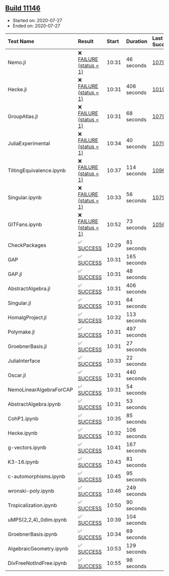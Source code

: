 ## [Build 11146](https://oscarci.mathematik.uni-kl.de/job/oscar/11146/)

* Started on: 2020-07-27
* Ended on: 2020-07-27

| Test Name    | Result | Start | Duration | Last Success | First Failure |
|:-------------|:-------|:------|:---------|:-------------|:--------------|
| Nemo.jl | ❌ [FAILURE (status = 1)](https://oscarci.mathematik.uni-kl.de/job/oscar/11146/artifact/logs/build-11146/Nemo.jl.log) | 10:31 | 46 seconds | [10790](https://oscarci.mathematik.uni-kl.de/job/oscar/10790/) | [10791](https://oscarci.mathematik.uni-kl.de/job/oscar/10791/) |
| Hecke.jl | ❌ [FAILURE (status = 1)](https://oscarci.mathematik.uni-kl.de/job/oscar/11146/artifact/logs/build-11146/Hecke.jl.log) | 10:31 | 406 seconds | [10197](https://oscarci.mathematik.uni-kl.de/job/oscar/10197/) | [10198](https://oscarci.mathematik.uni-kl.de/job/oscar/10198/) |
| GroupAtlas.jl | ❌ [FAILURE (status = 1)](https://oscarci.mathematik.uni-kl.de/job/oscar/11146/artifact/logs/build-11146/GroupAtlas.jl.log) | 10:31 | 68 seconds | [10790](https://oscarci.mathematik.uni-kl.de/job/oscar/10790/) | [10791](https://oscarci.mathematik.uni-kl.de/job/oscar/10791/) |
| JuliaExperimental | ❌ [FAILURE (status = 1)](https://oscarci.mathematik.uni-kl.de/job/oscar/11146/artifact/logs/build-11146/JuliaExperimental.log) | 10:34 | 40 seconds | [10790](https://oscarci.mathematik.uni-kl.de/job/oscar/10790/) | [10791](https://oscarci.mathematik.uni-kl.de/job/oscar/10791/) |
| TiltingEquivalence.ipynb | ❌ [FAILURE (status = 1)](https://oscarci.mathematik.uni-kl.de/job/oscar/11146/artifact/logs/build-11146/TiltingEquivalence.ipynb.log) | 10:37 | 114 seconds | [10962](https://oscarci.mathematik.uni-kl.de/job/oscar/10962/) | [10963](https://oscarci.mathematik.uni-kl.de/job/oscar/10963/) |
| Singular.ipynb | ❌ [FAILURE (status = 1)](https://oscarci.mathematik.uni-kl.de/job/oscar/11146/artifact/logs/build-11146/Singular.ipynb.log) | 10:33 | 56 seconds | [10790](https://oscarci.mathematik.uni-kl.de/job/oscar/10790/) | [10791](https://oscarci.mathematik.uni-kl.de/job/oscar/10791/) |
| GITFans.ipynb | ❌ [FAILURE (status = 1)](https://oscarci.mathematik.uni-kl.de/job/oscar/11146/artifact/logs/build-11146/GITFans.ipynb.log) | 10:52 | 73 seconds | [10566](https://oscarci.mathematik.uni-kl.de/job/oscar/10566/) | [10567](https://oscarci.mathematik.uni-kl.de/job/oscar/10567/) |
| CheckPackages | ✅ [SUCCESS](https://oscarci.mathematik.uni-kl.de/job/oscar/11146/artifact/logs/build-11146/CheckPackages.log) | 10:29 | 81 seconds |  |  |
| GAP | ✅ [SUCCESS](https://oscarci.mathematik.uni-kl.de/job/oscar/11146/artifact/logs/build-11146/GAP.log) | 10:31 | 165 seconds |  |  |
| GAP.jl | ✅ [SUCCESS](https://oscarci.mathematik.uni-kl.de/job/oscar/11146/artifact/logs/build-11146/GAP.jl.log) | 10:31 | 48 seconds |  |  |
| AbstractAlgebra.jl | ✅ [SUCCESS](https://oscarci.mathematik.uni-kl.de/job/oscar/11146/artifact/logs/build-11146/AbstractAlgebra.jl.log) | 10:31 | 406 seconds |  |  |
| Singular.jl | ✅ [SUCCESS](https://oscarci.mathematik.uni-kl.de/job/oscar/11146/artifact/logs/build-11146/Singular.jl.log) | 10:31 | 64 seconds |  |  |
| HomalgProject.jl | ✅ [SUCCESS](https://oscarci.mathematik.uni-kl.de/job/oscar/11146/artifact/logs/build-11146/HomalgProject.jl.log) | 10:32 | 113 seconds |  |  |
| Polymake.jl | ✅ [SUCCESS](https://oscarci.mathematik.uni-kl.de/job/oscar/11146/artifact/logs/build-11146/Polymake.jl.log) | 10:31 | 497 seconds |  |  |
| GroebnerBasis.jl | ✅ [SUCCESS](https://oscarci.mathematik.uni-kl.de/job/oscar/11146/artifact/logs/build-11146/GroebnerBasis.jl.log) | 10:31 | 27 seconds |  |  |
| JuliaInterface | ✅ [SUCCESS](https://oscarci.mathematik.uni-kl.de/job/oscar/11146/artifact/logs/build-11146/JuliaInterface.log) | 10:33 | 22 seconds |  |  |
| Oscar.jl | ✅ [SUCCESS](https://oscarci.mathematik.uni-kl.de/job/oscar/11146/artifact/logs/build-11146/Oscar.jl.log) | 10:31 | 440 seconds |  |  |
| NemoLinearAlgebraForCAP | ✅ [SUCCESS](https://oscarci.mathematik.uni-kl.de/job/oscar/11146/artifact/logs/build-11146/NemoLinearAlgebraForCAP.log) | 10:31 | 54 seconds |  |  |
| AbstractAlgebra.ipynb | ✅ [SUCCESS](https://oscarci.mathematik.uni-kl.de/job/oscar/11146/artifact/logs/build-11146/AbstractAlgebra.ipynb.log) | 10:31 | 53 seconds |  |  |
| CohP1.ipynb | ✅ [SUCCESS](https://oscarci.mathematik.uni-kl.de/job/oscar/11146/artifact/logs/build-11146/CohP1.ipynb.log) | 10:35 | 85 seconds |  |  |
| Hecke.ipynb | ✅ [SUCCESS](https://oscarci.mathematik.uni-kl.de/job/oscar/11146/artifact/logs/build-11146/Hecke.ipynb.log) | 10:32 | 106 seconds |  |  |
| g-vectors.ipynb | ✅ [SUCCESS](https://oscarci.mathematik.uni-kl.de/job/oscar/11146/artifact/logs/build-11146/g-vectors.ipynb.log) | 10:41 | 167 seconds |  |  |
| K3-16.ipynb | ✅ [SUCCESS](https://oscarci.mathematik.uni-kl.de/job/oscar/11146/artifact/logs/build-11146/K3-16.ipynb.log) | 10:43 | 81 seconds |  |  |
| c-automorphisms.ipynb | ✅ [SUCCESS](https://oscarci.mathematik.uni-kl.de/job/oscar/11146/artifact/logs/build-11146/c-automorphisms.ipynb.log) | 10:45 | 95 seconds |  |  |
| wronski-poly.ipynb | ✅ [SUCCESS](https://oscarci.mathematik.uni-kl.de/job/oscar/11146/artifact/logs/build-11146/wronski-poly.ipynb.log) | 10:46 | 249 seconds |  |  |
| Tropicalization.ipynb | ✅ [SUCCESS](https://oscarci.mathematik.uni-kl.de/job/oscar/11146/artifact/logs/build-11146/Tropicalization.ipynb.log) | 10:50 | 90 seconds |  |  |
| uMPS(2,2,4)_0dim.ipynb | ✅ [SUCCESS](https://oscarci.mathematik.uni-kl.de/job/oscar/11146/artifact/logs/build-11146/uMPS-2-2-4-_0dim.ipynb.log) | 10:39 | 104 seconds |  |  |
| GroebnerBasis.ipynb | ✅ [SUCCESS](https://oscarci.mathematik.uni-kl.de/job/oscar/11146/artifact/logs/build-11146/GroebnerBasis.ipynb.log) | 10:34 | 69 seconds |  |  |
| AlgebraicGeometry.ipynb | ✅ [SUCCESS](https://oscarci.mathematik.uni-kl.de/job/oscar/11146/artifact/logs/build-11146/AlgebraicGeometry.ipynb.log) | 10:53 | 129 seconds |  |  |
| DivFreeNotIndFree.ipynb | ✅ [SUCCESS](https://oscarci.mathematik.uni-kl.de/job/oscar/11146/artifact/logs/build-11146/DivFreeNotIndFree.ipynb.log) | 10:55 | 98 seconds |  |  |
